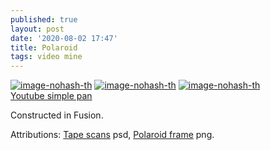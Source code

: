 ```yaml
---
published: true
layout: post
date: '2020-08-02 17:47'
title: Polaroid
tags: video mine 
---
```

[![image-nohash-th](https://images.weserv.nl/?url=https://i.imgur.com/VgtaOyqb.png)](https://images.weserv.nl/?url=https://i.imgur.com/VgtaOyq.png)
[![image-nohash-th](https://images.weserv.nl/?url=https://i.imgur.com/0JOt9jdb.png)](https://images.weserv.nl/?url=https://i.imgur.com/0JOt9jd.png)
[![image-nohash-th](https://images.weserv.nl/?url=https://i.imgur.com/0ZGKRno.png)](https://images.weserv.nl/?url=https://i.imgur.com/M4IXNYB.png)  
[Youtube simple pan](https://youtu.be/AxiM7ZyesQs)

Constructed in Fusion.

Attributions: [Tape scans](https://www.photoshopsupply.com/mockups/polaroid-mockup) psd, [Polaroid frame](http://www.textures4photoshop.com/tex/isolated-objects/polaroid-frame-png-for-photoshop.aspx) png.


